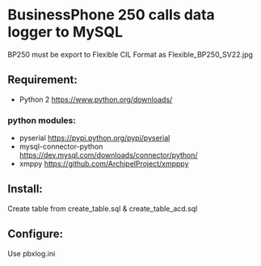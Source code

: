 # BusinessPhone 250 calls data logger to MySQL
BP250 must be export to Flexible CIL Format as Flexible_BP250_SV22.jpg

## Requirement:

* Python 2 https://www.python.org/downloads/

### python modules:
* pyserial https://pypi.python.org/pypi/pyserial
* mysql-connector-python https://dev.mysql.com/downloads/connector/python/
* xmppy https://github.com/ArchipelProject/xmpppy

## Install:

Create table from create_table.sql & create_table_acd.sql

## Configure:

Use pbxlog.ini
